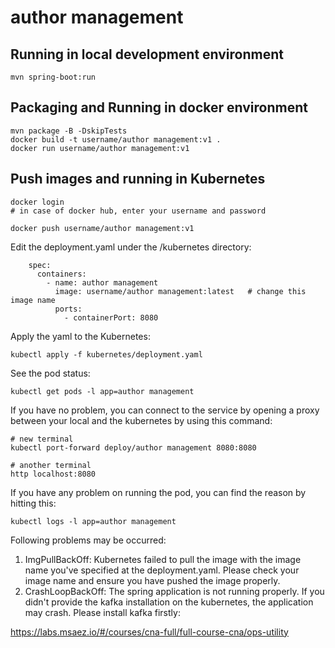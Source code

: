 # author management

## Running in local development environment

```
mvn spring-boot:run
```

## Packaging and Running in docker environment

```
mvn package -B -DskipTests
docker build -t username/author management:v1 .
docker run username/author management:v1
```

## Push images and running in Kubernetes

```
docker login 
# in case of docker hub, enter your username and password

docker push username/author management:v1
```

Edit the deployment.yaml under the /kubernetes directory:
```
    spec:
      containers:
        - name: author management
          image: username/author management:latest   # change this image name
          ports:
            - containerPort: 8080

```

Apply the yaml to the Kubernetes:
```
kubectl apply -f kubernetes/deployment.yaml
```

See the pod status:
```
kubectl get pods -l app=author management
```

If you have no problem, you can connect to the service by opening a proxy between your local and the kubernetes by using this command:
```
# new terminal
kubectl port-forward deploy/author management 8080:8080

# another terminal
http localhost:8080
```

If you have any problem on running the pod, you can find the reason by hitting this:
```
kubectl logs -l app=author management
```

Following problems may be occurred:

1. ImgPullBackOff:  Kubernetes failed to pull the image with the image name you've specified at the deployment.yaml. Please check your image name and ensure you have pushed the image properly.
1. CrashLoopBackOff: The spring application is not running properly. If you didn't provide the kafka installation on the kubernetes, the application may crash. Please install kafka firstly:

https://labs.msaez.io/#/courses/cna-full/full-course-cna/ops-utility


